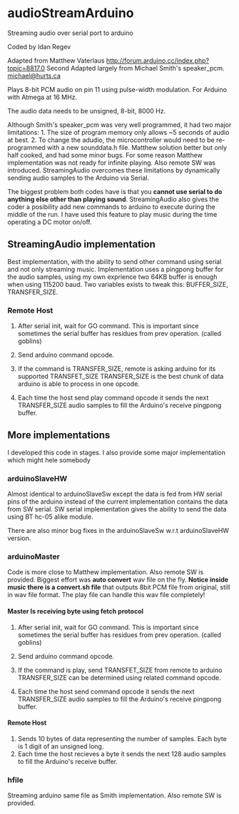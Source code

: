 # audioStreamArduino
Streaming audio over serial port to arduino

 Coded by Idan Regev

 Adapted from Matthew Vaterlaus http://forum.arduino.cc/index.php?topic=8817.0
 Second Adapted largely from Michael Smith's speaker_pcm.
 <michael@hurts.ca>


 Plays 8-bit PCM audio on pin 11 using pulse-width modulation.
 For Arduino with Atmega at 16 MHz.

 The audio data needs to be unsigned, 8-bit, 8000 Hz.

 Although Smith's speaker_pcm was very well programmed, it
 had two major limitations:  1. The size of program memory only
 allows ~5 seconds of audio at best.  2. To change the adudio,
 the microcontroller would need to be re-programmed with a new
 sounddata.h file.
 Matthew solution better but only half cooked, and had some minor bugs.
 For some reason Matthew implementation was not ready for infinite playing.
 Also remote SW was introduced.
 StreamingAudio overcomes these limitations by dynamically
 sending audio samples to the Arduino via Serial.

 The biggest problem both codes have is that you **cannot use serial to do
 anything else other than playing sound**.
 StreamingAudio also gives the coder a posibility add new commands to arduino to execute during the middle of the run.
 I have used this feature to play music during the time operating a DC motor on/off.

## StreamingAudio implementation
Best implementation, with the ability to send other command using serial and not only streaming music.
Implementation uses a pingpong buffer for the audio samples, using my own
exprience two 64KB buffer is enough when using 115200 baud.
Two variables exists to tweak this:
BUFFER_SIZE, TRANSFER_SIZE.
### Remote Host
 1.  After serial init, wait for GO command. This is important since
     sometimes the serial buffer has residues from prev operation. (called goblins)

 2.  Send arduino command opcode.

 3.  If the command is TRANSFER_SIZE, remote is asking arduino for its supported TRANSFET_SIZE
     TRANSFER_SIZE is the best chunk of data arduino is able to process in one opcode.

 4.  Each time the host send play command opcode it sends the next
     TRANSFER_SIZE audio samples to fill the Arduino's receive pingpong buffer.


## More implementations
I developed this code in stages. I also provide some major implementation which might hele somebody
### arduinoSlaveHW
Almost identical to arduinoSlaveSw except the data is fed from HW serial pins of the arduino instead
of the current implementation contains the data from SW serial.
SW serial implementation gives the ability to send the data using BT hc-05 alike module.

There are also minor bug fixes in the arduinoSlaveSw w.r.t arduinoSlaveHW version.

### arduinoMaster
 Code is more close to Matthew implementation.
 Also remote SW is provided.
 Biggest effort was **auto convert** wav file on the fly.
 __Notice inside music there is a convert.sh file__ that outputs 8bit PCM file from original,
 still in wav file format.
 The play file can handle this wav file completely!
#### Master Is receiving byte using fetch protocol
 1.  After serial init, wait for GO command. This is important since
     sometimes the serial buffer has residues from prev operation. (called goblins)

 2.  Send arduino command opcode.

 3.  If the command is play, send TRANSFET_SIZE from remote to arduino
     TRANSFER_SIZE can be determined using related command opcode.

 4.  Each time the host send command opcode it sends the next
     TRANSFER_SIZE audio samples to fill the Arduino's receive pingpong buffer.
#### Remote Host
 1.  Sends 10 bytes of data representing the number 
     of samples.  Each byte is 1 digit of an unsigned long.
 2.  Each time the host recieves a byte it sends the next
     128 audio samples to fill the Arduino's receive buffer.
### hfile
 Streaming arduino same file as Smith implementation.
 Also remote SW is provided.
  
